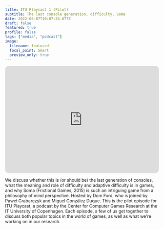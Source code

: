 ```yaml
---
title: ITU Playcast 1 (Pilot)
subtitle: The last console generation, difficulty, Soma
date: 2022-06-07T10:07:33.677Z
draft: false
featured: true
profile: false
tags: ["media", "podcast"]
image:
  filename: featured
  focal_point: Smart
  preview_only: true
---
```

<iframe style="border-radius:12px" src="https://open.spotify.com/embed/episode/1AxkK3DWTZcXrim1nxsN8W?utm_source=generator&theme=0" width="100%" height="352" frameBorder="0" allowfullscreen="" allow="autoplay; clipboard-write; encrypted-media; fullscreen; picture-in-picture" loading="lazy"></iframe>

We discuss whether this is (or should be) the last generation of consoles, what the meaning and role of difficulty and adaptive difficulty is in games, and why Soma (Frictional Games, 2015) is such an intriguing game from a philosophy of mind perspective. Hosted by Dom Ford, who is joined by Paweł Grabarczyk and Miguel González Duque. This is the pilot episode for ITU Playcast, a podcast by the Center for Computer Games Research at the IT University of Copenhagen. Each episode, a few of us get together to discuss both popular topics in the world of games, as well as what we're working on in our research.